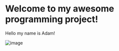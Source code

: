 # **Welcome to my awesome programming project!**


Hello my name is Adam!


![image](https://www.google.com/url?sa=i&url=https%3A%2F%2Fwww.travelandleisure.com%2Ftrip-ideas%2Fnational-parks%2Fhow-many-national-parks-are-there&psig=AOvVaw1HQBpJaDpCKWIugHkgRCZy&ust=1664336700955000&source=images&cd=vfe&ved=0CAwQjRxqFwoTCMD3z8CHtPoCFQAAAAAdAAAAABAF)
